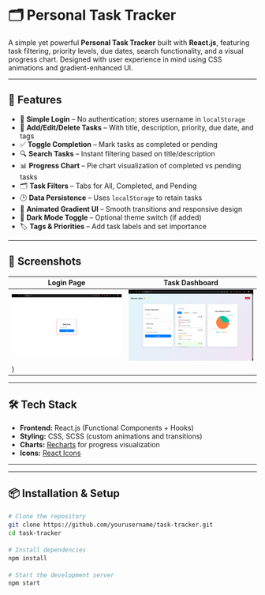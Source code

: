 # 🗂️ Personal Task Tracker

A simple yet powerful **Personal Task Tracker** built with **React.js**, featuring task filtering, priority levels, due dates, search functionality, and a visual progress chart. Designed with user experience in mind using CSS animations and gradient-enhanced UI.

---

## 🚀 Features

- 🔐 **Simple Login** – No authentication; stores username in `localStorage`
- 📝 **Add/Edit/Delete Tasks** – With title, description, priority, due date, and tags
- ✅ **Toggle Completion** – Mark tasks as completed or pending
- 🔍 **Search Tasks** – Instant filtering based on title/description
- 📊 **Progress Chart** – Pie chart visualization of completed vs pending tasks
- 🗂️ **Task Filters** – Tabs for All, Completed, and Pending
- 🕒 **Data Persistence** – Uses `localStorage` to retain tasks
- 🎨 **Animated Gradient UI** – Smooth transitions and responsive design
- 🌙 **Dark Mode Toggle** – Optional theme switch (if added)
- 🏷️ **Tags & Priorities** – Add task labels and set importance

---

## 📸 Screenshots

| Login Page | Task Dashboard |
|------------|----------------|
| ![Login](public/Screenshot%202025-07-07%20123807.png) | ![Dashboard](public/Screenshot%202025-07-04%20185621.png)
) |


---

## 🛠️ Tech Stack

- **Frontend:** React.js (Functional Components + Hooks)
- **Styling:** CSS, SCSS (custom animations and transitions)
- **Charts:** [Recharts](https://recharts.org/) for progress visualization
- **Icons:** [React Icons](https://react-icons.github.io/react-icons/)

---

---

## 📦 Installation & Setup

```bash
# Clone the repository
git clone https://github.com/yourusername/task-tracker.git
cd task-tracker

# Install dependencies
npm install

# Start the development server
npm start

